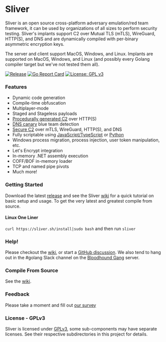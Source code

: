 Sliver
======

Sliver is an open source cross-platform adversary emulation/red team framework, it can be used by organizations of all sizes to perform security testing. Sliver's implants support C2 over Mutual TLS (mTLS), WireGuard, HTTP(S), and DNS and are dynamically compiled with per-binary asymmetric encryption keys.

The server and client support MacOS, Windows, and Linux. Implants are supported on MacOS, Windows, and Linux (and possibly every Golang compiler target but we've not tested them all).

[![Release](https://github.com/StarkZarn/glod/actions/workflows/autorelease.yml/badge.svg)](https://github.com/StarkZarn/glod/actions/workflows/autorelease.yml) [![Go Report Card](https://goreportcard.com/badge/github.com/StarkZarn/glod)](https://goreportcard.com/report/github.com/StarkZarn/glod) [![License: GPL v3](https://img.shields.io/badge/License-GPLv3-blue.svg)](https://www.gnu.org/licenses/gpl-3.0)

### Features

* Dynamic code generation
* Compile-time obfuscation
* Multiplayer-mode
* Staged and Stageless payloads
* [Procedurally generated C2](https://github.com/StarkZarn/glod/wiki/HTTP(S)-C2#under-the-hood) over HTTP(S)
* [DNS canary](https://github.com/StarkZarn/glod/wiki/DNS-C2#dns-canaries) blue team detection
* [Secure C2](https://github.com/StarkZarn/glod/wiki/Transport-Encryption) over mTLS, WireGuard, HTTP(S), and DNS
* Fully scriptable using [JavaScript/TypeScript](https://github.com/moloch--/sliver-script) or [Python](https://github.com/moloch--/sliver-py)
* Windows process migration, process injection, user token manipulation, etc.
* Let's Encrypt integration
* In-memory .NET assembly execution
* COFF/BOF in-memory loader
* TCP and named pipe pivots
* Much more!

### Getting Started

Download the latest [release](https://github.com/StarkZarn/glod/releases) and see the Sliver [wiki](https://github.com/StarkZarn/glod/wiki/Getting-Started) for a quick tutorial on basic setup and usage. To get the very latest and greatest compile from source.

#### Linux One Liner

`curl https://sliver.sh/install|sudo bash` and then run `sliver`

### Help!

Please checkout the [wiki](https://github.com/StarkZarn/glod/wiki), or start a [GitHub discussion](https://github.com/StarkZarn/glod/discussions). We also tend to hang out in the #golang Slack channel on the [Bloodhound Gang](https://bloodhoundgang.herokuapp.com/) server.

### Compile From Source

See the [wiki](https://github.com/StarkZarn/glod/wiki/Compile-From-Source).

### Feedback

Please take a moment and fill out [our survey](https://forms.gle/SwVsHFNh24ChG58C6)

### License - GPLv3

Sliver is licensed under [GPLv3](https://www.gnu.org/licenses/gpl-3.0.en.html), some sub-components may have separate licenses. See their respective subdirectories in this project for details.

